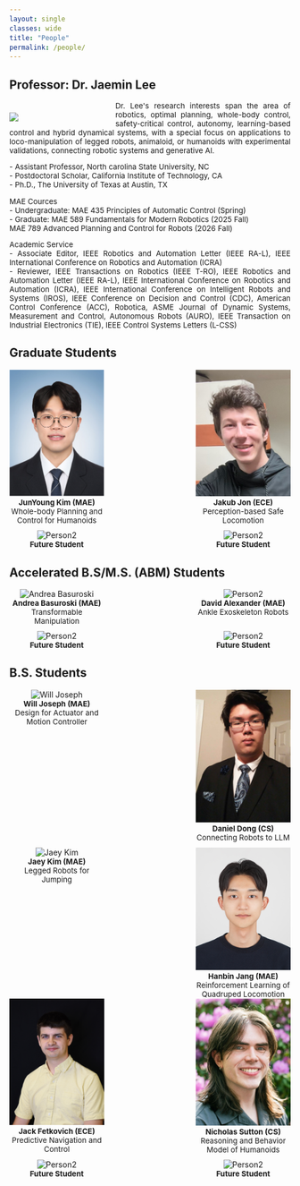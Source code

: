 ```yaml
---
layout: single
classes: wide
title: "People"
permalink: /people/
---
```


## Professor: Dr. Jaemin Lee

<img src="/assets/images/Jaemin5.jpg" align="left" width="170px" style="margin-right: 20px;margin-top: 20px;"/>
<p style="text-align: justify;font-size:10pt;">
  Dr. Lee's research interests span the area of robotics, optimal planning, whole-body control, safety-critical control, autonomy, learning-based control and hybrid dynamical systems, with a special focus on applications to loco-manipulation of legged robots, animaloid, or humanoids with experimental validations, connecting robotic systems and generative AI.<br>
</p>  

<p style="text-align: justify;font-size:10pt;">
  - Assistant Professor, North carolina State University, NC <br>
  - Postdoctoral Scholar, California Institute of Technology, CA <br>
  - Ph.D., The University of Texas at Austin, TX <br>
<!--   - M.S., Seoul National University, South Korea <br> -->
</p>

<p style="text-align: justify;font-size:10pt;">
MAE Cources <br>
  - Undergraduate: MAE 435 Principles of Automatic Control (Spring) <br>
  - Graduate: MAE 589 Fundamentals for Modern Robotics (2025 Fall) <br>
              MAE 789 Advanced Planning and Control for Robots (2026 Fall)
</p>

<p style="text-align: justify;font-size:10pt;">
Academic Service <br>
  - Associate Editor, IEEE Robotics and Automation Letter (IEEE RA-L), IEEE International Conference on Robotics and Automation (ICRA) <br>
  - Reviewer, IEEE Transactions on Robotics (IEEE T-RO), IEEE Robotics and Automation Letter (IEEE RA-L), IEEE International Conference on Robotics and Automation (ICRA),  IEEE International Conference on Intelligent Robots and Systems (IROS), IEEE Conference on Decision and Control (CDC), American Control Conference (ACC), Robotica, ASME Journal of Dynamic Systems, Measurement and Control, Autonomous Robots (AURO), IEEE Transaction on Industrial Electronics (TIE), IEEE Control Systems Letters (L-CSS)
</p>

## Graduate Students
<div style="display: flex; justify-content: space-between; flex-wrap: wrap; gap: 10px; ">
  <div style="text-align: center; width: 170px;">
    <img src="/assets/images/Junyoung.jpg" style="width: 100%;" alt="JunYoung Kim"/>
    <p style="font-size:10pt;margin: 0;"> <b>JunYoung Kim (MAE)</b> <br> 
    Whole-body Planning and Control for Humanoids <br>  
    </p>
  </div>
  <div style="text-align: center; width: 170px;">
    <img src="/assets/images/Jakub_jon.jpg" style="width: 100%;" alt="Jakub Jon"/>
    <p style="font-size:10pt;margin: 0;"> <b>Jakub Jon (ECE)</b> <br> 
    Perception-based Safe Locomotion <br>  
    </p>
  </div>  
  <div style="text-align: center; width: 170px;">
    <img src="/assets/images/robot_logo.png" style="width: 100%;" alt="Person2"/>
    <p style="font-size:10pt;margin: 0;"> <b>Future Student</b> <br>
    </p>
  </div>
  <div style="text-align: center; width: 170px;">
    <img src="/assets/images/robot_logo.png" style="width: 100%;" alt="Person2"/>
    <p style="font-size:10pt;margin: 0;"> <b>Future Student</b> <br>
    </p>
  </div>
</div>

<p> </p>

## Accelerated B.S/M.S. (ABM) Students
<div style="display: flex; justify-content: space-between; flex-wrap: wrap; gap: 10px; ">
  <div style="text-align: center; width: 170px;">
    <img src="/assets/images/Andrea.jpg" style="width: 100%;" alt="Andrea Basuroski"/>
    <p style="font-size:10pt;margin: 0;"> <b>Andrea Basuroski (MAE)</b> <br>
       Transformable Manipulation
    </p>
  </div>
  <div style="text-align: center; width: 170px;">
    <img src="/assets/images/robot_logo.png" style="width: 100%;" alt="Person2"/>
    <p style="font-size:10pt;margin: 0;"> <b>David Alexander (MAE)</b> <br>
      Ankle Exoskeleton Robots
    </p>
  </div>
  <div style="text-align: center; width: 170px;">
    <img src="/assets/images/robot_logo.png" style="width: 100%;" alt="Person2"/>
    <p style="font-size:10pt;margin: 0;"> <b>Future Student</b> <br>
    </p>
  </div>
  <div style="text-align: center; width: 170px;">
    <img src="/assets/images/robot_logo.png" style="width: 100%;" alt="Person2"/>
    <p style="font-size:10pt;margin: 0;"> <b>Future Student</b> <br>
    </p>
  </div>
</div>

<p> </p>

## B.S. Students
<div style="display: flex; justify-content: space-between; flex-wrap: wrap; gap: 10px; ">
    <div style="text-align: center; width: 170px;">
    <img src="/assets/images/Will.jpg" style="width: 100%;" alt="Will Joseph"/>
    <p style="font-size:10pt;margin: 0;"> <b>Will Joseph (MAE)</b> <br>
      Design for Actuator and Motion Controller
    </p>
  </div>  
  <div style="text-align: center; width: 170px;">
    <img src="/assets/images/daniel_dong.jpg" style="width: 100%;" alt="Daniel Dong"/>
    <p style="font-size:10pt;margin: 0;"> <b>Daniel Dong (CS)</b> <br>
      Connecting Robots to LLM
    </p>
  </div>
  <div style="text-align: center; width: 170px;">
   <img src="/assets/images/Jaey_Kim.jpg" style="width: 100%;" alt="Jaey Kim"/>
    <p style="font-size:10pt;margin: 0;"> <b>Jaey Kim (MAE) </b> <br>
      Legged Robots for Jumping
    </p>
  </div>
  <div style="text-align: center; width: 170px;">
    <img src="/assets/images/hanbin_Jang.jpg" style="width: 100%;" alt="Hanbin Jang"/>
    <p style="font-size:10pt;margin: 0;"> <b>Hanbin Jang (MAE)</b> <br>
      Reinforcement Learning of Quadruped Locomotion
    </p>
  </div>
</div> 

 <div style="display: flex; justify-content: space-between; flex-wrap: wrap; gap: 10px; "> 
  <div style="text-align: center; width: 170px;">
    <img src="/assets/images/Jack.jpg" style="width: 100%;" alt="Jack Fetkovich"/>
    <p style="font-size:10pt;margin: 0;"> <b>Jack Fetkovich (ECE)</b> <br>
      Predictive Navigation and Control
    </p>
  </div>
    <div style="text-align: center; width: 170px;">
    <img src="/assets/images/nwsutton.jpg" style="width: 100%;" alt="
Nicholas Sutton"/>
    <p style="font-size:10pt;margin: 0;"> <b>
Nicholas Sutton (CS)</b> <br>
      Reasoning and Behavior Model of Humanoids
    </p>
  </div>
  <div style="text-align: center; width: 170px;">
    <img src="/assets/images/robot_logo.png" style="width: 100%;" alt="Person2"/>
    <p style="font-size:10pt;margin: 0;"> <b>Future Student</b> <br>
    </p>
  </div>
  <div style="text-align: center; width: 170px;">
    <img src="/assets/images/robot_logo.png" style="width: 100%;" alt="Person2"/>
    <p style="font-size:10pt;margin: 0;"> <b>Future Student</b> <br>
    </p>
  </div>
</div>


